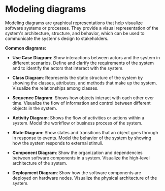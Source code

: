 # Modeling diagrams

Modeling diagrams are graphical representations that help visualize software systems or processes. They provide a visual representation of the system's architecture, structure, and behavior, which can be used to communicate the system's design to stakeholders.

**Common diagrams:**

* **Use Case Diagram**: Show interactions between actors and the system in different scenarios. Define and clarify the requirements of the system and to identify the actors that interact with the system.

* **Class Diagram**: Represents the static structure of the system by showing the classes, attributes, and methods that make up the system. Visualize the relationships among classes.

* **Sequence Diagram**: Shows how objects interact with each other over time. Visualize the flow of information and control between different objects in the system.

* **Activity Diagram**: Shows the flow of activities or actions within a system. Model the workflow or business process of the system.

* **State Diagram**: Show states and transitions that an object goes through in response to events. Model the behavior of the system by showing how the system responds to external stimuli.

* **Component Diagram**: Show the organization and dependencies between software components in a system. Visualize the high-level architecture of the system.

* **Deployment Diagram**: Show how the software components are deployed on hardware nodes. Visualize the physical architecture of the system.
